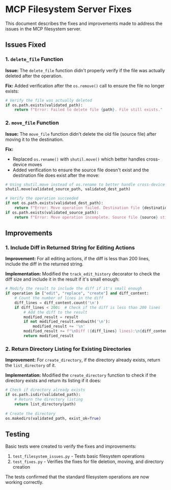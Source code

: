 # MCP Filesystem Server Fixes

This document describes the fixes and improvements made to address the issues in the MCP filesystem server.

## Issues Fixed

### 1. `delete_file` Function

**Issue:** The `delete_file` function didn't properly verify if the file was actually deleted after the operation.

**Fix:** Added verification after the `os.remove()` call to ensure the file no longer exists:

```python
# Verify the file was actually deleted
if os.path.exists(validated_path):
    return f"Error: Failed to delete file {path}. File still exists."
```

### 2. `move_file` Function

**Issue:** The `move_file` function didn't delete the old file (source file) after moving it to the destination.

**Fix:** 
- Replaced `os.rename()` with `shutil.move()` which better handles cross-device moves
- Added verification to ensure the source file doesn't exist and the destination file does exist after the move:

```python
# Using shutil.move instead of os.rename to better handle cross-device moves
shutil.move(validated_source_path, validated_dest_path)

# Verify the operation succeeded
if not os.path.exists(validated_dest_path):
    return f"Error: Move operation failed. Destination file {destination} does not exist."
if os.path.exists(validated_source_path):
    return f"Error: Move operation incomplete. Source file {source} still exists."
```

## Improvements

### 1. Include Diff in Returned String for Editing Actions

**Improvement:** For all editing actions, if the diff is less than 200 lines, include the diff in the returned string.

**Implementation:** Modified the `track_edit_history` decorator to check the diff size and include it in the result if it's small enough:

```python
# Modify the result to include the diff if it's small enough
if operation in ["edit", "replace", "create"] and diff_content:
    # Count the number of lines in the diff
    diff_lines = diff_content.count('\n')
    if diff_lines < 200:  # Check if the diff is less than 200 lines
        # Add the diff to the result
        modified_result = result
        if not modified_result.endswith('\n'):
            modified_result += '\n'
        modified_result += f"\nDiff ({diff_lines} lines):\n{diff_content}"
        return modified_result
```

### 2. Return Directory Listing for Existing Directories

**Improvement:** For `create_directory`, if the directory already exists, return the `list_directory` of it.

**Implementation:** Modified the `create_directory` function to check if the directory exists and return its listing if it does:

```python
# Check if directory already exists
if os.path.isdir(validated_path):
    # Return the directory listing
    return list_directory(path)
    
# Create the directory
os.makedirs(validated_path, exist_ok=True)
```

## Testing

Basic tests were created to verify the fixes and improvements:

1. `test_filesystem_issues.py` - Tests basic filesystem operations
2. `test_fixes.py` - Verifies the fixes for file deletion, moving, and directory creation

The tests confirmed that the standard filesystem operations are now working correctly. 